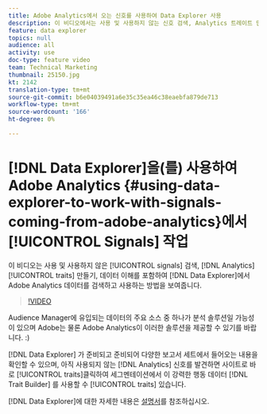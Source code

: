 ```yaml
---
title: Adobe Analytics에서 오는 신호를 사용하여 Data Explorer 사용
description: 이 비디오에서는 사용 및 사용하지 않는 신호 검색, Analytics 트레이트 만들기, 데이터 이해 등 Data Explorer에서 Adobe Analytics 데이터를 검색하고 사용하는 방법을 보여 줍니다.
feature: data explorer
topics: null
audience: all
activity: use
doc-type: feature video
team: Technical Marketing
thumbnail: 25150.jpg
kt: 2142
translation-type: tm+mt
source-git-commit: b6e04039491a6e35c35ea46c38eaebfa879de713
workflow-type: tm+mt
source-wordcount: '166'
ht-degree: 0%

---
```



# [!DNL Data Explorer]을(를) 사용하여 Adobe Analytics {#using-data-explorer-to-work-with-signals-coming-from-adobe-analytics}에서 [!UICONTROL Signals] 작업

이 비디오는 사용 및 사용하지 않은 [!UICONTROL signals] 검색, [!DNL Analytics] [!UICONTROL traits] 만들기, 데이터 이해를 포함하여 [!DNL Data Explorer]에서 Adobe Analytics 데이터를 검색하고 사용하는 방법을 보여줍니다.

>[!VIDEO](https://video.tv.adobe.com/v/25150/?quality=12)

Audience Manager에 유입되는 데이터의 주요 소스 중 하나가 분석 솔루션일 가능성이 있으며 Adobe는 물론 Adobe Analytics이 이러한 솔루션을 제공할 수 있기를 바랍니다. :)

[!DNL Data Explorer] 가 준비되고 준비되어 다양한 보고서 세트에서 들어오는 내용을 확인할 수 있으며, 아직 사용되지 않는  [!DNL Analytics] 신호를 발견하면 사이트로 바로  [!UICONTROL traits]클릭하여 세그멘테이션에서 이 강력한 행동 데이터 [!DNL Trait Builder] 를 사용할 수  [!UICONTROL traits] 있습니다.

[!DNL Data Explorer]에 대한 자세한 내용은 [설명서](https://experiencecloud.adobe.com/resources/help/en_US/aam/data-explorer.html)를 참조하십시오.